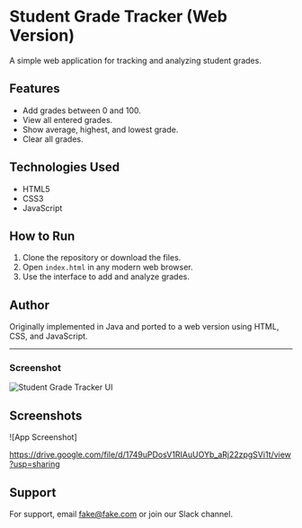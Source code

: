 

# Student Grade Tracker (Web Version)

A simple web application for tracking and analyzing student grades.

## Features

- Add grades between 0 and 100.
- View all entered grades.
- Show average, highest, and lowest grade.
- Clear all grades.

## Technologies Used

- HTML5
- CSS3
- JavaScript

## How to Run

1. Clone the repository or download the files.
2. Open `index.html` in any modern web browser.
3. Use the interface to add and analyze grades.

## Author

Originally implemented in Java and ported to a web version using HTML, CSS, and JavaScript.

---

### Screenshot

![Student Grade Tracker UI](screenshot.png)




## Screenshots

![App Screenshot]

https://drive.google.com/file/d/1749uPDosV1RIAuUOYb_aRj22zpgSVi1t/view?usp=sharing
## Support

For support, email fake@fake.com or join our Slack channel.

#